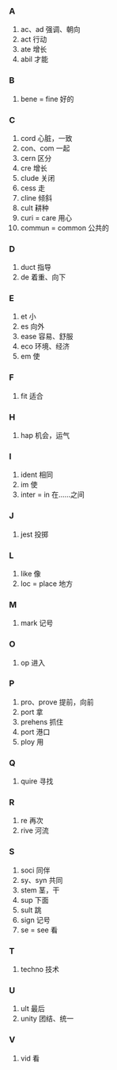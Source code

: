 ### A
1. ac、ad 强调、朝向
2. act  行动
3. ate 增长
4. abil 才能

### B
1. bene = fine  好的

### C
1. cord 心脏，一致
2. con、com  一起
3. cern 区分
4. cre  增长
5. clude  关闭
6. cess 走
7. cline  倾斜
8. cult 耕种
9. curi = care  用心
10. commun = common 公共的

### D
1. duct 指导
2. de 着重、向下

### E
1. et 小
2. es 向外
3. ease 容易、舒服
4. eco  环境、经济
5. em 使

### F
1. fit  适合

### H
1. hap
机会，运气

### I
1. ident  相同
2. im 使
3. inter = in 在……之间

### J
1. jest 投掷

### L
1. like 像
2. loc = place  地方

### M
1. mark 记号

### O
1. op 进入

### P
1. pro、prove 提前，向前
2. port 拿
3. prehens  抓住
4. port 港口
5. ploy 用

### Q
1. quire  寻找

### R
1. re 再次
2. rive 河流

### S
1. soci 同伴
2. sy、syn 共同
3. stem 茎，干
4. sup  下面
5. sult 跳
6. sign 记号
7. se = see 看

### T
1. techno 技术

### U
1. ult  最后
2. unity  团结、统一

### V
1. vid  看